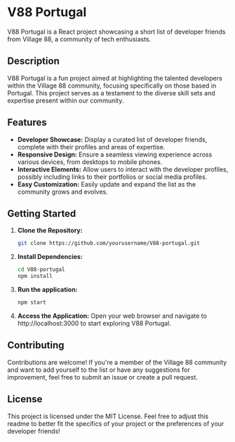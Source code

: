 # V88 Portugal

V88 Portugal is a React project showcasing a short list of developer friends from Village 88, a community of tech enthusiasts. 

## Description

V88 Portugal is a fun project aimed at highlighting the talented developers within the Village 88 community, focusing specifically on those based in Portugal. This project serves as a testament to the diverse skill sets and expertise present within our community.

## Features

- **Developer Showcase:** Display a curated list of developer friends, complete with their profiles and areas of expertise.
- **Responsive Design:** Ensure a seamless viewing experience across various devices, from desktops to mobile phones.
- **Interactive Elements:** Allow users to interact with the developer profiles, possibly including links to their portfolios or social media profiles.
- **Easy Customization:** Easily update and expand the list as the community grows and evolves.

## Getting Started

1. **Clone the Repository:** 
   ```bash
   git clone https://github.com/yourusername/V88-portugal.git
2. **Install Dependencies:**
   ```bash
   cd V88-portugal
   npm install
3. **Run the application:**
   ```bash
   npm start
4. **Access the Application:**
Open your web browser and navigate to http://localhost:3000 to start exploring V88 Portugal.

## Contributing
Contributions are welcome! If you're a member of the Village 88 community and want to add yourself to the list or have any suggestions for improvement, feel free to submit an issue or create a pull request.

## License
This project is licensed under the MIT License.
Feel free to adjust this readme to better fit the specifics of your project or the preferences of your developer friends!

  
